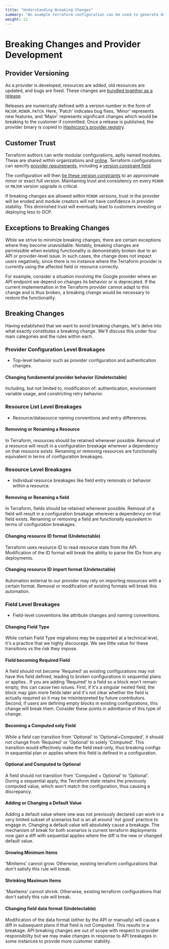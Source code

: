 ```yaml
---
title: "Understanding Breaking Changes"
summary: "An example terraform configuration can be used to generate docs and tests for a resource."
weight: 12
---
```



# Breaking Changes and Provider Development

## Provider Versioning
As a provider is developed, resources are added, old resources are updated, and bugs are fixed. These changes are [bundled together as a release](https://github.com/hashicorp/terraform-provider-google/releases/tag/v4.32.0).

Releases are numerically defined with a version number in the form of `MAJOR.MINOR.PATCH`. Here, 'Patch' indicates bug fixes, 'Minor' represents new features, and 'Major' represents significant changes which would be breaking to the customer if committed. Once a release is published, the provider binary is copied to [Hashicorp's provider registry](https://registry.terraform.io/browse/providers).

## Customer Trust
Terraform authors can write modular configurations, aptly named modules. These are shared within organizations and [online](https://registry.terraform.io/browse/modules). Terraform configurations can specify [provider requirements](https://www.terraform.io/language/providers/requirements), including a [version constraint field](https://www.terraform.io/language/providers/requirements#version-constraints).

The configuration will then [tie these version constraints](https://www.terraform.io/language/expressions/version-constraints) to an approximate minor or exact full version. Maintaining trust and consistency on every `MINOR` or `MAJOR` version upgrade is critical.

If breaking changes are allowed within `MINOR` versions, trust in the provider will be eroded and module creators will not have confidence in provider stability. This diminished trust will eventually lead to customers investing or deploying less to GCP.

## Exceptions to Breaking Changes

While we strive to minimize breaking changes, there are certain exceptions where they become unavoidable. Notably, breaking changes are permissible when existing functionality is demonstrably broken due to an API or provider-level issue. In such cases, the change does not impact users negatively, since there is no instance where the Terraform provider is currently using the affected field or resource correctly.

For example, consider a situation involving the Google provider where an API endpoint we depend on changes its behavior or is deprecated. If the current implementation in the Terraform provider cannot adapt to this change and is thus broken, a breaking change would be necessary to restore the functionality.

## Breaking Changes

Having established that we want to avoid breaking changes, let's delve into what exactly constitutes a breaking change. We'll discuss this under four main categories and the rules within each.

### Provider Configuration Level Breakages

* Top-level behavior such as provider configuration and authentication changes.

<h4 id="provider-config-fundamental"> Changing fundamental provider behavior (Undetectable) </h4>

Including, but not limited to, modification of: authentication, environment variable usage, and constricting retry behavior.

### Resource List Level Breakages

* Resource/datasource naming conventions and entry differences.

<h4 id="resource-map-resource-removal-or-rename"> Removing or Renaming a Resource  </h4>

In Terraform, resources should be retained whenever possible. Removal of a resource will result in a configuration breakage wherever a dependency on that resource exists. Renaming or removing resources are functionally equivalent in terms of configuration breakages.

### Resource Level Breakages

* Individual resource breakages like field entry removals or behavior within a resource.

<h4 id="resource-schema-field-removal-or-rename"> Removing or Renaming a field  </h4>

In Terraform, fields should be retained whenever possible. Removal of a field will result in a configuration breakage wherever a dependency on that field exists. Renaming or removing a field are functionally equivalent in terms of configuration breakages.

<h4 id="resource-id"> Changing resource ID format (Undetectable) </h4>

Terraform uses resource ID to read resource state from the API. Modification of the ID format will break the ability to parse the IDs from any deployments.

<h4 id="resource-import-format"> Changing resource ID import format (Undetectable) </h4>

Automation external to our provider may rely on importing resources with a certain format. Removal or modification of existing formats will break this automation.

### Field Level Breakages

* Field-level conventions like attribute changes and naming conventions.

<h4 id="field-changing-type"> Changing Field Type  </h4>

While certain Field Type migrations may be supported at a technical level, it's a practice that we highly discourage. We see little value for these transitions vs the risk they impose.

<h4 id="field-optional-to-required"> Field becoming Required Field  </h4>

A field should not become 'Required' as existing configurations may not have this field defined, leading to broken configurations in sequential plans or applies.. If you are adding 'Required' to a field so a block won't remain empty, this can cause two issues. First, if it's a singular nested field, the block may gain more fields later and it's not clear whether the field is actually required so it may be misinterpreted by future contributors. Second, if users are defining empty blocks in existing configurations, this change will break them. Consider these points in admittance of this type of change.

<h4 id="field-becoming-computed"> Becoming a Computed only Field  </h4>

While a field can transition from 'Optional' to 'Optional+Computed', it should not change from 'Required' or 'Optional' to solely 'Computed'. This transition would effectively make the field read-only, thus breaking configs in sequential plan or applies where this field is defined in a configuration.

<h4 id="field-oc-to-c"> Optional and Computed to Optional  </h4>

A field should not transition from 'Computed + Optional' to 'Optional'. During a sequential apply, the Terraform state retains the previously computed value, which won't match the configuration, thus causing a discrepancy.

<h4 id="field-changing-default-value"> Adding or Changing a Default Value  </h4>

Adding a default value where one was not previously declared can work in a very limited subset of scenarios but is an all around 'not good' practice to engage in. Changing a default value will absolutely cause a breakage. The mechanism of break for both scenarios is current terraform deployments now gain a diff with sequential applies where the diff is the new or changed default value.

<h4 id="field-growing-min"> Growing Minimum Items  </h4>

'MinItems' cannot grow. Otherwise, existing terraform configurations that don't satisfy this rule will break.

<h4 id="field-shrinking-max"> Shrinking Maximum Items  </h4>

'MaxItems' cannot shrink. Otherwise, existing terraform configurations that don't satisfy this rule will break.

<h4 id="field-changing-data-format"> Changing field data format (Undetectable) </h4>

Modification of the data format (either by the API or manually) will cause a diff in subsequent plans if that field is not Computed. This results in a breakage. API breaking changes are out of scope with respect to provider responsibility but we may make changes in response to API breakages in some instances to provide more customer stability.

